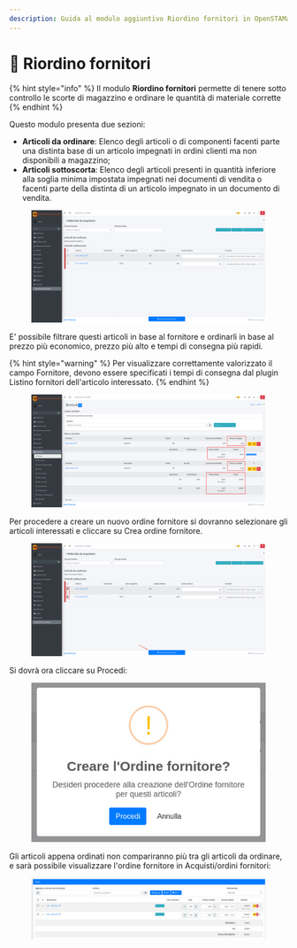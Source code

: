 ```yaml
---
description: Guida al modulo aggiuntivo Riordino fornitori in OpenSTAManager
---
```


# 📗 Riordino fornitori

{% hint style="info" %}
Il modulo **Riordino fornitori** permette di tenere sotto controllo le scorte di magazzino e ordinare le quantità di materiale corrette
{% endhint %}

Questo modulo presenta due sezioni:

* **Articoli da ordinare**: Elenco degli articoli o di componenti facenti parte una distinta base di un articolo impegnati in ordini clienti ma non disponibili a magazzino;
* **Articoli sottoscorta**: Elenco degli articoli presenti in quantità inferiore alla soglia minima impostata impegnati nei documenti di vendita o facenti parte della distinta di un articolo impegnato in un documento di vendita.

<figure><img src="../.gitbook/assets/immagine (17) (1) (1).png" alt=""><figcaption></figcaption></figure>

E' possibile filtrare questi articoli in base al fornitore e ordinarli in base al prezzo più economico, prezzo più alto e tempi di consegna più rapidi.

{% hint style="warning" %}
Per visualizzare correttamente valorizzato il campo Fornitore, devono essere specificati i tempi di consegna dal plugin Listino fornitori dell'articolo interessato.
{% endhint %}

<figure><img src="../.gitbook/assets/immagine (1) (1) (1) (1) (1) (1).png" alt=""><figcaption></figcaption></figure>

Per procedere a creare un nuovo ordine fornitore si dovranno selezionare gli articoli interessati e cliccare su Crea ordine fornitore.

<figure><img src="../.gitbook/assets/immagine (2) (1) (1) (1) (1) (1).png" alt=""><figcaption></figcaption></figure>

Si dovrà ora cliccare su Procedi:

<figure><img src="../.gitbook/assets/immagine (3) (1) (1) (1) (1) (1).png" alt=""><figcaption></figcaption></figure>

Gli articoli appena ordinati non compariranno più tra gli articoli da ordinare, e sarà possibile visualizzare l'ordine fornitore in Acquisti/ordini fornitori:

<figure><img src="../.gitbook/assets/immagine (813).png" alt=""><figcaption></figcaption></figure>
